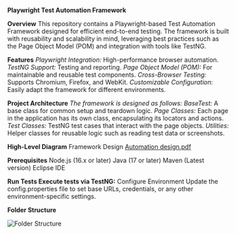 **Playwright Test Automation Framework**  

**Overview**
This repository contains a Playwright-based Test Automation Framework designed for efficient end-to-end testing. 
The framework is built with reusability and scalability in mind, leveraging best practices such as the Page Object Model (POM) and integration with tools like TestNG.

**Features**
_Playwright Integration:_   High-performance browser automation.
_TestNG Support:_   Testing and reporting.
_Page Object Model (POM):_   For maintainable and reusable test components.
_Cross-Browser Testing:_   Supports Chromium, Firefox, and WebKit.
_Customizable Configuration:_   Easily adapt the framework for different environments.

**Project Architecture**
_The framework is designed as follows:_
_BaseTest:_   A base class for common setup and teardown logic.
_Page Classes:_   Each page in the application has its own class, encapsulating its locators and actions.
_Test Classes:_   TestNG test cases that interact with the page objects.
_Utilities:_   Helper classes for reusable logic such as reading test data or screenshots.


**High-Level Diagram**
Framework Design 
[Automation design.pdf](https://github.com/user-attachments/files/18580704/Automation.design.pdf)


**Prerequisites**
Node.js (16.x or later)
Java (17 or later)
Maven (Latest version)
Eclipse IDE

**Run Tests Execute tests via TestNG:**
Configure Environment Update the config.properties file to set base URLs, credentials, or any other environment-specific settings.

**Folder Structure**

![Folder Structure](https://github.com/user-attachments/assets/5d35cf42-bb41-41c1-af47-2026195473e3)












